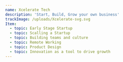 ```yaml
---
name: Xcelerate Tech
description: 'Start, Build, Grow your own business'
trackImage: /uploads/Xcelerate-svg.svg
Item:
  - topic: Early Stage Startup
  - topic: Scalling a Startup
  - topic: Building teams and culture
  - topic: Remote Working
  - topic: Product Design
  - topic: Innovation as a tool to drive growth
---
```


